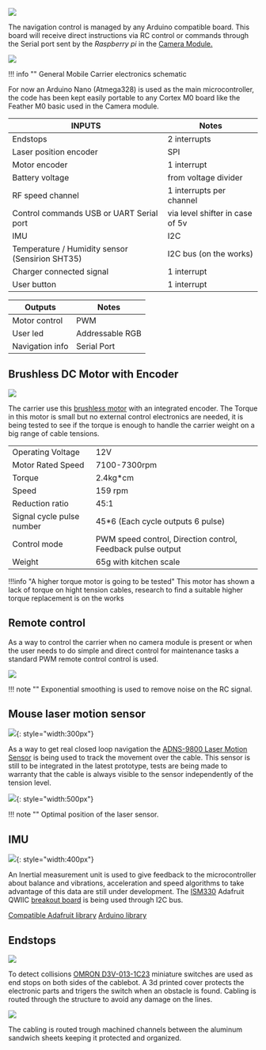 
![](/assets/images/farmersDashboard/electronics-map.png)

The navigation control is managed by any Arduino compatible board. This board will receive direct instructions via RC control or commands through the Serial port sent by the _Raspberry pi_ in the [Camera Module.](camera.md)

![](/assets/images/farmersDashboard/cablebot-schematic.png)

!!! info ""
    General Mobile Carrier electronics schematic
    
For now an Arduino Nano (Atmega328) is used as the main microcontroller, the code has been kept easily portable to any Cortex M0 board like the Feather M0 basic used in the Camera module.

| **INPUTS**                                      | Notes                           |
| ---                                             | ---                             |
| Endstops                                        | 2 interrupts                    |
| Laser position encoder                          | SPI                             |
| Motor encoder                                   | 1 interrupt                     |
| Battery voltage                                 | from voltage divider            |
| RF speed channel                                | 1 interrupts per channel        |
| Control commands USB or UART Serial port        | via level shifter in case of 5v |
| IMU                                             | I2C                             |
| Temperature / Humidity sensor (Sensirion SHT35) | I2C bus (on the works)          |
| Charger connected signal                        | 1 interrupt                     |
| User button                                     | 1 interrupt                     |

| **Outputs**     | Notes           |
| ---             | ---             |
| Motor control   | PWM             |
| User led        | Addressable RGB |
| Navigation info | Serial Port     |

## Brushless DC Motor with Encoder

![](/assets/images/farmersDashboard/cablebot-brushless.png)

The carrier use this [brushless motor](https://wiki.dfrobot.com/FIT0441_Brushless_DC_Motor_with_Encoder_12V_159RPM) with an integrated encoder. The Torque in this motor is small but no external control electronics are needed, it is being tested to see if the torque is enough to handle the carrier weight on a big range of cable tensions.

|||
| --- | --- |
| Operating Voltage | 12V |
| Motor Rated Speed| 7100-7300rpm
|                    Torque |                                                    2.4kg*cm |
|                     Speed |                                                     159 rpm |
|           Reduction ratio |                                                        45:1 |
| Signal cycle pulse number |                           45*6 (Each cycle outputs 6 pulse) |
|              Control mode | PWM speed control, Direction control, Feedback pulse output |
|                    Weight |                                      65g with kitchen scale |

!!!info "A higher torque motor is going to be tested"
	This motor has shown a lack of torque on hight tension cables, research to find a suitable higher torque replacement is on the works
	
## Remote control

As a way to control the carrier when no camera module is present or when the user needs to do simple and direct control for maintenance tasks a standard PWM remote control control is used.

![](/assets/images/farmersDashboard/cablebot-rc.png)

!!! note ""
    Exponential smoothing is used to remove noise on the RC signal.

## Mouse laser motion sensor

![](/assets/images/farmersDashboard/cablebot-laser.png){: style="width:300px"}

As a way to get real closed loop navigation the [ADNS-9800 Laser Motion Sensor](https://www.tindie.com/products/jkicklighter/adns-9800-laser-motion-sensor/) is being used to track the movement over the cable.
This sensor is still to be integrated in the latest prototype, tests are being made to warranty that the cable is always visible to the sensor independently of the tension level.

![](/assets/images/farmersDashboard/cablebot-laser-position.png){: style="width:500px"}

!!! note ""
    Optimal position of the laser sensor.

## IMU

![](/assets/images/farmersDashboard/ISM330.png){: style="width:400px"}

An Inertial measurement unit is used to give feedback to the microcontroller about balance and vibrations, acceleration and speed algorithms to take advantage of this data are still under development.
The [ISM330](https://www.st.com/resource/en/datasheet/ism330dhcx.pdf) Adafruit QWIIC [breakout board](https://www.adafruit.com/product/4502) is being used through I2C bus.

[Compatible Adafruit library](https://github.com/adafruit/Adafruit_LSM6DS)
[Arduino library](https://github.com/stm32duino/ISM330DLC)

## Endstops

![](/assets/images/farmersDashboard/endStops.gif)

To detect collisions [OMRON D3V-013-1C23](https://www.components.omron.com/product-detail?partNumber=D3V) miniature switches are used as end stops on both sides of the cablebot. A 3d printed cover protects the electronic parts and trigers the switch when an obstacle is found. Cabling is routed through the structure to avoid any damage on the lines.

![](/assets/images/farmersDashboard/endstop-cable.png)

 The cabling is routed trough machined channels between the aluminum sandwich sheets keeping it protected and organized.
